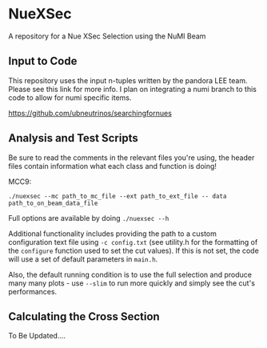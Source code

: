 # NueXSec
A repository for a Nue XSec Selection using the NuMI Beam

## Input to Code
This repository uses the input n-tuples written by the pandora LEE team. Please see this link for more info. I plan on integrating a numi branch to this code to allow for numi specific items. 

https://github.com/ubneutrinos/searchingfornues

## Analysis and Test Scripts
Be sure to read the comments in the relevant files you're using, the header files contain information what each class and function is doing!

MCC9:  
```
./nuexsec --mc path_to_mc_file --ext path_to_ext_file -- data path_to_on_beam_data_file
```

Full options are available by doing `./nuexsec --h`

Additional functionality includes providing the path to a custom configuration text file using `-c config.txt` (see utility.h for the formatting of the `configure` function used to set the cut values). If this is not set, the code will use a set of default parameters in `main.h`.

Also, the default running condition is to use the full selection and produce many many plots - use `--slim` to run more quickly and simply see the cut's performances.


## Calculating the Cross Section

To Be Updated....

